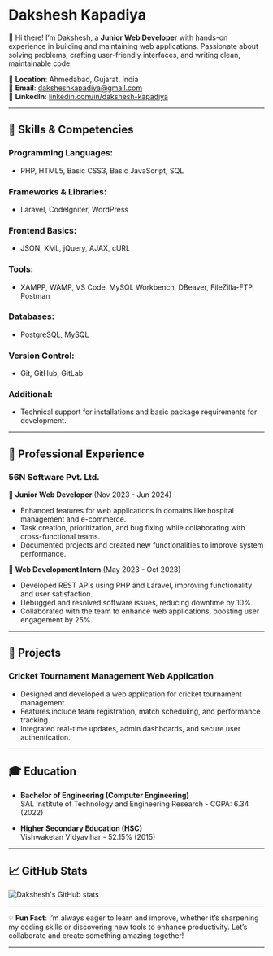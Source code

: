# Dakshesh Kapadiya

👋 Hi there! I’m Dakshesh, a **Junior Web Developer** with hands-on experience in building and maintaining web applications. Passionate about solving problems, crafting user-friendly interfaces, and writing clean, maintainable code.

📍 **Location**: Ahmedabad, Gujarat, India  
📧 **Email**: [daksheshkapadiya@gmail.com](mailto:daksheshkapadiya@gmail.com)  
🔗 **LinkedIn**: [linkedin.com/in/dakshesh-kapadiya](https://www.linkedin.com/in/dakshesh-kapadiya/)  

---

## 🚀 Skills & Competencies

### Programming Languages:
- PHP, HTML5, Basic CSS3, Basic JavaScript, SQL

### Frameworks & Libraries:
- Laravel, CodeIgniter, WordPress

### Frontend Basics:
- JSON, XML, jQuery, AJAX, cURL

### Tools:
- XAMPP, WAMP, VS Code, MySQL Workbench, DBeaver, FileZilla-FTP, Postman

### Databases:
- PostgreSQL, MySQL

### Version Control:
- Git, GitHub, GitLab

### Additional:
- Technical support for installations and basic package requirements for development.

---

## 🏢 Professional Experience

### **56N Software Pvt. Ltd.**  
📅 **Junior Web Developer** (Nov 2023 - Jun 2024)  
- Enhanced features for web applications in domains like hospital management and e-commerce.  
- Task creation, prioritization, and bug fixing while collaborating with cross-functional teams.  
- Documented projects and created new functionalities to improve system performance.

📅 **Web Development Intern** (May 2023 - Oct 2023)  
- Developed REST APIs using PHP and Laravel, improving functionality and user satisfaction.  
- Debugged and resolved software issues, reducing downtime by 10%.  
- Collaborated with the team to enhance web applications, boosting user engagement by 25%.

---

## 🌟 Projects

### **Cricket Tournament Management Web Application**  
- Designed and developed a web application for cricket tournament management.  
- Features include team registration, match scheduling, and performance tracking.  
- Integrated real-time updates, admin dashboards, and secure user authentication.

---

## 🎓 Education

- **Bachelor of Engineering (Computer Engineering)**  
  SAL Institute of Technology and Engineering Research - CGPA: 6.34 (2022)  

- **Higher Secondary Education (HSC)**  
  Vishwaketan Vidyavihar - 52.15% (2015)

---

## 📈 GitHub Stats
![Dakshesh's GitHub stats](https://github-readme-stats.vercel.app/api?username=your-github-username&show_icons=true&theme=radical)

---

💡 **Fun Fact**: I’m always eager to learn and improve, whether it’s sharpening my coding skills or discovering new tools to enhance productivity. Let’s collaborate and create something amazing together!

---
